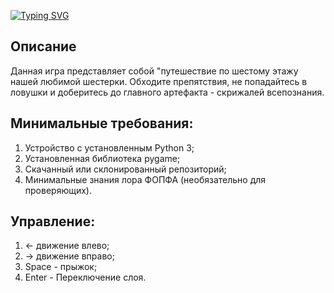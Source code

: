 [![Typing SVG](https://readme-typing-svg.demolab.com?font=Arial&size=35&pause=1000&random=false&width=435&lines=%D0%A8%D0%B5%D1%81%D1%82%D0%BE%D0%B9+%D1%8D%D1%82%D0%B0%D0%B6+%D1%88%D0%B5%D1%81%D1%82%D0%B5%D1%80%D0%BA%D0%B8;Sixth+floor+of+the+six)](https://git.io/typing-svg)

## Описание

Данная игра представляет собой "путешествие по шестому этажу нашей любимой шестерки. Обходите препятствия, не попадайтесь в ловушки и доберитесь до главного артефакта - скрижалей всепознания.

## Минимальные требования:

1) Устройство с установленным Python 3;
2) Установленная библиотека pygame;
3) Скачанный или склонированный репозиторий;
4) Минимальные знания лора ФОПФА (необязательно для проверяющих).
 
## Управление:

1) <- движение влево;
2) -> движение вправо;
3) Space - прыжок;
4) Enter - Переключение слоя.
